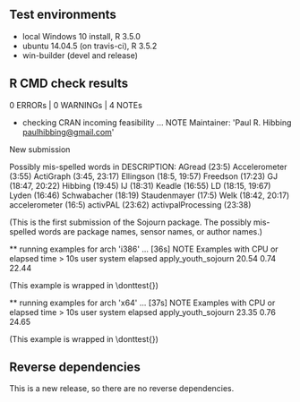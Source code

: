 ## Test environments
* local Windows 10 install, R 3.5.0
* ubuntu 14.04.5 (on travis-ci), R 3.5.2
* win-builder (devel and release)

## R CMD check results

0 ERRORs | 0 WARNINGs | 4 NOTEs

* checking CRAN incoming feasibility ... NOTE
Maintainer: 'Paul R. Hibbing <paulhibbing@gmail.com>'

New submission

Possibly mis-spelled words in DESCRIPTION:
  AGread (23:5)
  Accelerometer (3:55)
  ActiGraph (3:45, 23:17)
  Ellingson (18:5, 19:57)
  Freedson (17:23)
  GJ (18:47, 20:22)
  Hibbing (19:45)
  IJ (18:31)
  Keadle (16:55)
  LD (18:15, 19:67)
  Lyden (16:46)
  Schwabacher (18:19)
  Staudenmayer (17:5)
  Welk (18:42, 20:17)
  accelerometer (16:5)
  activPAL (23:62)
  activpalProcessing (23:38)

(This is the first submission of the Sojourn package. The possibly mis-spelled
    words are package names, sensor names, or author names.)
    
** running examples for arch 'i386' ... [36s] NOTE
Examples with CPU or elapsed time > 10s
                     user system elapsed
apply_youth_sojourn 20.54   0.74   22.44

(This example is wrapped in \donttest{})

** running examples for arch 'x64' ... [37s] NOTE
Examples with CPU or elapsed time > 10s
                     user system elapsed
apply_youth_sojourn 23.35   0.76   24.65

(This example is wrapped in \donttest{})


## Reverse dependencies

This is a new release, so there are no reverse dependencies.
